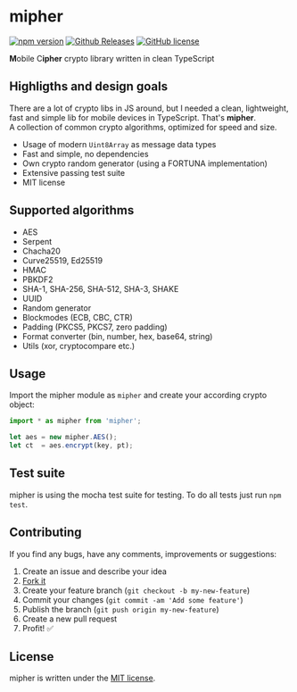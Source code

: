 # mipher

[![npm version](https://badge.fury.io/js/mipher.svg)](https://badge.fury.io/js/mipher)
[![Github Releases](https://img.shields.io/github/release/mpaland/mipher.svg)](https://github.com/mpaland/mipher/releases)
[![GitHub license](https://img.shields.io/badge/license-MIT-blue.svg)](https://raw.githubusercontent.com/mpaland/avl_array/master/LICENSE)

**M**obile C**ipher** crypto library written in clean TypeScript


## Highligths and design goals
There are a lot of crypto libs in JS around, but I needed a clean, lightweight, fast and simple lib for mobile devices in TypeScript. That's **mipher**.  
A collection of common crypto algorithms, optimized for speed and size.

 - Usage of modern `Uint8Array` as message data types
 - Fast and simple, no dependencies
 - Own crypto random generator (using a FORTUNA implementation)
 - Extensive passing test suite
 - MIT license


## Supported algorithms
 - AES
 - Serpent
 - Chacha20
 - Curve25519, Ed25519
 - HMAC
 - PBKDF2
 - SHA-1, SHA-256, SHA-512, SHA-3, SHAKE
 - UUID
 - Random generator
 - Blockmodes (ECB, CBC, CTR)
 - Padding (PKCS5, PKCS7, zero padding)
 - Format converter (bin, number, hex, base64, string)
 - Utils (xor, cryptocompare etc.)


## Usage
Import the mipher module as `mipher` and create your according crypto object:
```typescript
import * as mipher from 'mipher';

let aes = new mipher.AES();
let ct  = aes.encrypt(key, pt);
```

## Test suite
mipher is using the mocha test suite for testing.
To do all tests just run `npm test`.


## Contributing
If you find any bugs, have any comments, improvements or suggestions:

1. Create an issue and describe your idea
2. [Fork it](https://github.com/mpaland/mipher/fork)
3. Create your feature branch (`git checkout -b my-new-feature`)
4. Commit your changes (`git commit -am 'Add some feature'`)
5. Publish the branch (`git push origin my-new-feature`)
6. Create a new pull request
7. Profit! :white_check_mark:


## License
mipher is written under the [MIT license](http://www.opensource.org/licenses/MIT).
